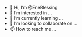 - 👋 Hi, I’m @EneBlessing
- 👀 I’m interested in ...
- 🌱 I’m currently learning ...
- 💞️ I’m looking to collaborate on ...
- 📫 How to reach me ...

<!---
EneBlessing/EneBlessing is a ✨ special ✨ repository because its `README.md` (this file) appears on your GitHub profile.
You can click the Preview link to take a look at your changes.
--->
